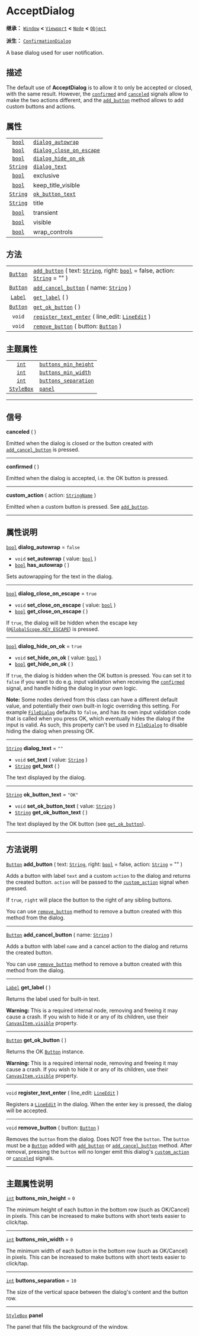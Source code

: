 <!-- ⚠ 请勿编辑本文件 ⚠ -->
<!-- 本文档使用脚本从 WeDot 引擎源码仓库生成。 -->
<!-- 生成脚本：https://github.com/WeDot-Engine/WeDot/tree/master/doc/tools/make_md.py； -->
<!-- 原文件：https://github.com/WeDot-Engine/WeDot/tree/master/doc/classes/AcceptDialog.xml。 -->

<div id="_class_acceptdialog"></div>

# AcceptDialog

**继承：** [`Window`](class_window.md) **<** [`Viewport`](class_viewport.md) **<** [`Node`](class_node.md) **<** [`Object`](class_object.md)

**派生：** [`ConfirmationDialog`](class_confirmationdialog.md)

A base dialog used for user notification.

## 描述

The default use of **AcceptDialog** is to allow it to only be accepted or closed, with the same result. However, the [`confirmed`](class_acceptdialog.md#class_acceptdialog_signal_confirmed) and [`canceled`](class_acceptdialog.md#class_acceptdialog_signal_canceled) signals allow to make the two actions different, and the [`add_button`](class_acceptdialog.md#class_acceptdialog_method_add_button) method allows to add custom buttons and actions.

## 属性

|||
|:-:|:--|
| [`bool`](class_bool.md)     | [`dialog_autowrap`](class_acceptdialog.md#class_acceptdialog_property_dialog_autowrap)               | ``false``                                                                                 |
| [`bool`](class_bool.md)     | [`dialog_close_on_escape`](class_acceptdialog.md#class_acceptdialog_property_dialog_close_on_escape) | ``true``                                                                                  |
| [`bool`](class_bool.md)     | [`dialog_hide_on_ok`](class_acceptdialog.md#class_acceptdialog_property_dialog_hide_on_ok)           | ``true``                                                                                  |
| [`String`](class_string.md) | [`dialog_text`](class_acceptdialog.md#class_acceptdialog_property_dialog_text)                       | ``""``                                                                                    |
| [`bool`](class_bool.md)     | exclusive                                                                                            | ``true`` (overrides [`Window`](class_window.md#class_window_property_exclusive))          |
| [`bool`](class_bool.md)     | keep_title_visible                                                                                   | ``true`` (overrides [`Window`](class_window.md#class_window_property_keep_title_visible)) |
| [`String`](class_string.md) | [`ok_button_text`](class_acceptdialog.md#class_acceptdialog_property_ok_button_text)                 | ``"OK"``                                                                                  |
| [`String`](class_string.md) | title                                                                                                | ``"Alert!"`` (overrides [`Window`](class_window.md#class_window_property_title))          |
| [`bool`](class_bool.md)     | transient                                                                                            | ``true`` (overrides [`Window`](class_window.md#class_window_property_transient))          |
| [`bool`](class_bool.md)     | visible                                                                                              | ``false`` (overrides [`Window`](class_window.md#class_window_property_visible))           |
| [`bool`](class_bool.md)     | wrap_controls                                                                                        | ``true`` (overrides [`Window`](class_window.md#class_window_property_wrap_controls))      |

## 方法

|||
|:-:|:--|
| [`Button`](class_button.md) | [`add_button`](class_acceptdialog.md#class_acceptdialog_method_add_button) ( text: [`String`](class_string.md), right: [`bool`](class_bool.md) = false, action: [`String`](class_string.md) = "" ) |
| [`Button`](class_button.md) | [`add_cancel_button`](class_acceptdialog.md#class_acceptdialog_method_add_cancel_button) ( name: [`String`](class_string.md) )                                                                     |
| [`Label`](class_label.md)   | [`get_label`](class_acceptdialog.md#class_acceptdialog_method_get_label) ( )                                                                                                                       |
| [`Button`](class_button.md) | [`get_ok_button`](class_acceptdialog.md#class_acceptdialog_method_get_ok_button) ( )                                                                                                               |
| `void`                      | [`register_text_enter`](class_acceptdialog.md#class_acceptdialog_method_register_text_enter) ( line_edit: [`LineEdit`](class_lineedit.md) )                                                        |
| `void`                      | [`remove_button`](class_acceptdialog.md#class_acceptdialog_method_remove_button) ( button: [`Button`](class_button.md) )                                                                           |

## 主题属性

|||
|:-:|:--|
| [`int`](class_int.md)           | [`buttons_min_height`](class_acceptdialog.md#class_acceptdialog_theme_constant_buttons_min_height) | ``0``  |
| [`int`](class_int.md)           | [`buttons_min_width`](class_acceptdialog.md#class_acceptdialog_theme_constant_buttons_min_width)   | ``0``  |
| [`int`](class_int.md)           | [`buttons_separation`](class_acceptdialog.md#class_acceptdialog_theme_constant_buttons_separation) | ``10`` |
| [`StyleBox`](class_stylebox.md) | [`panel`](class_acceptdialog.md#class_acceptdialog_theme_style_panel)                              |        |

<!-- rst-class:: classref-section-separator -->

---

## 信号

<div id="_class_class_acceptdialog_signal_canceled"></div>

**canceled** ( ) <div id="class_acceptdialog_signal_canceled"></div>

Emitted when the dialog is closed or the button created with [`add_cancel_button`](class_acceptdialog.md#class_acceptdialog_method_add_cancel_button) is pressed.

<!-- rst-class:: classref-item-separator -->

---

<div id="_class_class_acceptdialog_signal_confirmed"></div>

**confirmed** ( ) <div id="class_acceptdialog_signal_confirmed"></div>

Emitted when the dialog is accepted, i.e. the OK button is pressed.

<!-- rst-class:: classref-item-separator -->

---

<div id="_class_class_acceptdialog_signal_custom_action"></div>

**custom_action** ( action: [`StringName`](class_stringname.md) ) <div id="class_acceptdialog_signal_custom_action"></div>

Emitted when a custom button is pressed. See [`add_button`](class_acceptdialog.md#class_acceptdialog_method_add_button).

<!-- rst-class:: classref-section-separator -->

---

## 属性说明

<div id="_class_acceptdialog_property_dialog_autowrap"></div>

[`bool`](class_bool.md) **dialog_autowrap** = ``false`` <div id="class_acceptdialog_property_dialog_autowrap"></div>

- `void` **set_autowrap** ( value: [`bool`](class_bool.md) )
- [`bool`](class_bool.md) **has_autowrap** ( )

Sets autowrapping for the text in the dialog.

<!-- rst-class:: classref-item-separator -->

---

<div id="_class_acceptdialog_property_dialog_close_on_escape"></div>

[`bool`](class_bool.md) **dialog_close_on_escape** = ``true`` <div id="class_acceptdialog_property_dialog_close_on_escape"></div>

- `void` **set_close_on_escape** ( value: [`bool`](class_bool.md) )
- [`bool`](class_bool.md) **get_close_on_escape** ( )

If `true`, the dialog will be hidden when the escape key ([`@GlobalScope.KEY_ESCAPE`](class_@globalscope.md#class_@globalscope_constant_key_escape)) is pressed.

<!-- rst-class:: classref-item-separator -->

---

<div id="_class_acceptdialog_property_dialog_hide_on_ok"></div>

[`bool`](class_bool.md) **dialog_hide_on_ok** = ``true`` <div id="class_acceptdialog_property_dialog_hide_on_ok"></div>

- `void` **set_hide_on_ok** ( value: [`bool`](class_bool.md) )
- [`bool`](class_bool.md) **get_hide_on_ok** ( )

If `true`, the dialog is hidden when the OK button is pressed. You can set it to `false` if you want to do e.g. input validation when receiving the [`confirmed`](class_acceptdialog.md#class_acceptdialog_signal_confirmed) signal, and handle hiding the dialog in your own logic.

 **Note:** Some nodes derived from this class can have a different default value, and potentially their own built-in logic overriding this setting. For example [`FileDialog`](class_filedialog.md) defaults to `false`, and has its own input validation code that is called when you press OK, which eventually hides the dialog if the input is valid. As such, this property can't be used in [`FileDialog`](class_filedialog.md) to disable hiding the dialog when pressing OK.

<!-- rst-class:: classref-item-separator -->

---

<div id="_class_acceptdialog_property_dialog_text"></div>

[`String`](class_string.md) **dialog_text** = ``""`` <div id="class_acceptdialog_property_dialog_text"></div>

- `void` **set_text** ( value: [`String`](class_string.md) )
- [`String`](class_string.md) **get_text** ( )

The text displayed by the dialog.

<!-- rst-class:: classref-item-separator -->

---

<div id="_class_acceptdialog_property_ok_button_text"></div>

[`String`](class_string.md) **ok_button_text** = ``"OK"`` <div id="class_acceptdialog_property_ok_button_text"></div>

- `void` **set_ok_button_text** ( value: [`String`](class_string.md) )
- [`String`](class_string.md) **get_ok_button_text** ( )

The text displayed by the OK button (see [`get_ok_button`](class_acceptdialog.md#class_acceptdialog_method_get_ok_button)).

<!-- rst-class:: classref-section-separator -->

---

## 方法说明

<div id="_class_acceptdialog_method_add_button"></div>

[`Button`](class_button.md) **add_button** ( text: [`String`](class_string.md), right: [`bool`](class_bool.md) = false, action: [`String`](class_string.md) = "" )<div id="class_acceptdialog_method_add_button"></div>

Adds a button with label `text` and a custom `action` to the dialog and returns the created button. `action` will be passed to the [`custom_action`](class_acceptdialog.md#class_acceptdialog_signal_custom_action) signal when pressed.

If `true`, `right` will place the button to the right of any sibling buttons.

You can use [`remove_button`](class_acceptdialog.md#class_acceptdialog_method_remove_button) method to remove a button created with this method from the dialog.

<!-- rst-class:: classref-item-separator -->

---

<div id="_class_acceptdialog_method_add_cancel_button"></div>

[`Button`](class_button.md) **add_cancel_button** ( name: [`String`](class_string.md) )<div id="class_acceptdialog_method_add_cancel_button"></div>

Adds a button with label `name` and a cancel action to the dialog and returns the created button.

You can use [`remove_button`](class_acceptdialog.md#class_acceptdialog_method_remove_button) method to remove a button created with this method from the dialog.

<!-- rst-class:: classref-item-separator -->

---

<div id="_class_acceptdialog_method_get_label"></div>

[`Label`](class_label.md) **get_label** ( )<div id="class_acceptdialog_method_get_label"></div>

Returns the label used for built-in text.

 **Warning:** This is a required internal node, removing and freeing it may cause a crash. If you wish to hide it or any of its children, use their [`CanvasItem.visible`](class_canvasitem.md#class_canvasitem_property_visible) property.

<!-- rst-class:: classref-item-separator -->

---

<div id="_class_acceptdialog_method_get_ok_button"></div>

[`Button`](class_button.md) **get_ok_button** ( )<div id="class_acceptdialog_method_get_ok_button"></div>

Returns the OK [`Button`](class_button.md) instance.

 **Warning:** This is a required internal node, removing and freeing it may cause a crash. If you wish to hide it or any of its children, use their [`CanvasItem.visible`](class_canvasitem.md#class_canvasitem_property_visible) property.

<!-- rst-class:: classref-item-separator -->

---

<div id="_class_acceptdialog_method_register_text_enter"></div>

`void` **register_text_enter** ( line_edit: [`LineEdit`](class_lineedit.md) )<div id="class_acceptdialog_method_register_text_enter"></div>

Registers a [`LineEdit`](class_lineedit.md) in the dialog. When the enter key is pressed, the dialog will be accepted.

<!-- rst-class:: classref-item-separator -->

---

<div id="_class_acceptdialog_method_remove_button"></div>

`void` **remove_button** ( button: [`Button`](class_button.md) )<div id="class_acceptdialog_method_remove_button"></div>

Removes the `button` from the dialog. Does NOT free the `button`. The `button` must be a [`Button`](class_button.md) added with [`add_button`](class_acceptdialog.md#class_acceptdialog_method_add_button) or [`add_cancel_button`](class_acceptdialog.md#class_acceptdialog_method_add_cancel_button) method. After removal, pressing the `button` will no longer emit this dialog's [`custom_action`](class_acceptdialog.md#class_acceptdialog_signal_custom_action) or [`canceled`](class_acceptdialog.md#class_acceptdialog_signal_canceled) signals.

<!-- rst-class:: classref-section-separator -->

---

## 主题属性说明

<div id="_class_acceptdialog_theme_constant_buttons_min_height"></div>

[`int`](class_int.md) **buttons_min_height** = ``0`` <div id="class_acceptdialog_theme_constant_buttons_min_height"></div>

The minimum height of each button in the bottom row (such as OK/Cancel) in pixels. This can be increased to make buttons with short texts easier to click/tap.

<!-- rst-class:: classref-item-separator -->

---

<div id="_class_acceptdialog_theme_constant_buttons_min_width"></div>

[`int`](class_int.md) **buttons_min_width** = ``0`` <div id="class_acceptdialog_theme_constant_buttons_min_width"></div>

The minimum width of each button in the bottom row (such as OK/Cancel) in pixels. This can be increased to make buttons with short texts easier to click/tap.

<!-- rst-class:: classref-item-separator -->

---

<div id="_class_acceptdialog_theme_constant_buttons_separation"></div>

[`int`](class_int.md) **buttons_separation** = ``10`` <div id="class_acceptdialog_theme_constant_buttons_separation"></div>

The size of the vertical space between the dialog's content and the button row.

<!-- rst-class:: classref-item-separator -->

---

<div id="_class_acceptdialog_theme_style_panel"></div>

[`StyleBox`](class_stylebox.md) **panel** <div id="class_acceptdialog_theme_style_panel"></div>

The panel that fills the background of the window.

[^virtual]: 本方法通常需要用户覆盖才能生效。
[^const]: 本方法无副作用，不会修改该实例的任何成员变量。
[^vararg]: 本方法除了能接受在此处描述的参数外，还能够继续接受任意数量的参数。
[^constructor]: 本方法用于构造某个类型。
[^static]: 调用本方法无需实例，可直接使用类名进行调用。
[^operator]: 本方法描述的是使用本类型作为左操作数的有效运算符。
[^bitfield]: 这个值是由下列位标志构成位掩码的整数。
[^void]: 无返回值。
